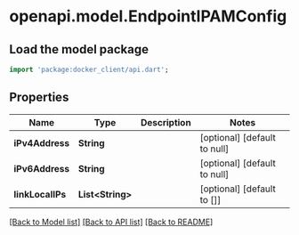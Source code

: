 # openapi.model.EndpointIPAMConfig

## Load the model package
```dart
import 'package:docker_client/api.dart';
```

## Properties
Name | Type | Description | Notes
------------ | ------------- | ------------- | -------------
**iPv4Address** | **String** |  | [optional] [default to null]
**iPv6Address** | **String** |  | [optional] [default to null]
**linkLocalIPs** | **List&lt;String&gt;** |  | [optional] [default to []]

[[Back to Model list]](../README.md#documentation-for-models) [[Back to API list]](../README.md#documentation-for-api-endpoints) [[Back to README]](../README.md)


